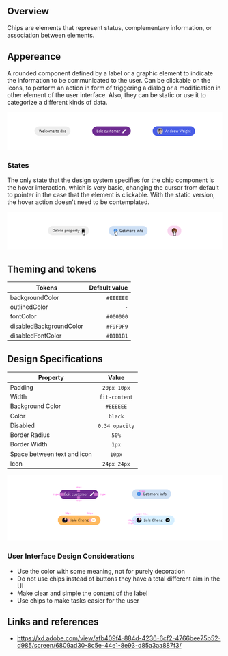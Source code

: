 ## Overview

Chips are elements that represent status, complementary information, or association between elements.

## Appereance

A rounded component defined by a label or a graphic element to indicate the information to be communicated to the user. Can be clickable on the icons, to perform an action in form of triggering a dialog or a modification in other element of the user interface. Also, they can be static or use it to categorize a different kinds of data.

![Chip appereance](images/chip_app.png)

### States

The only state that the design system specifies for the chip component is the hover interaction, which is very basic, changing the cursor from default to pointer in the case that the element is clickable. With the static version, the hover action doesn't need to be contemplated.

![Chip states](images/chip_states.png)

## Theming and tokens

| Tokens                  | Default value |
| ----------------------- | ------------: |
| backgroundColor         |     `#EEEEEE` |
| outlinedColor           |           `-` |
| fontColor               |     `#000000` |
| disabledBackgroundColor |     `#F9F9F9` |
| disabledFontColor       |     `#B1B1B1` |

## Design Specifications

| Property                    |     Value      |
| --------------------------- | :------------: |
| Padding                     |  `20px 10px`   |
| Width                       | `fit-content`  |
| Background Color            |   `#EEEEEE`    |
| Color                       |    `black`     |
| Disabled                    | `0.34 opacity` |
| Border Radius               |     `50%`      |
| Border Width                |     `1px`      |
| Space between text and icon |     `10px`     |
| Icon                        |  `24px 24px`   |

![Chip states](images/chip_specs.png)

### User Interface Design Considerations

- Use the color with some meaning, not for purely decoration
- Do not use chips instead of buttons they have a total different aim in the UI
- Make clear and simple the content of the label
- Use chips to make tasks easier for the user

## Links and references

- https://xd.adobe.com/view/afb409f4-884d-4236-6cf2-4766bee75b52-d985/screen/6809ad30-8c5e-44e1-8e93-d85a3aa887f3/
